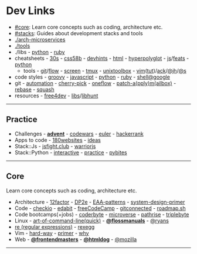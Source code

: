 # Dev Links

* [#core](#core): Learn core concepts such as coding, architecture etc.
* [#stacks](#stacks): Guides about development stacks and tools
* [./arch-microservices](arch-microservices.md#microservices-architecture)
* [./tools](tools.md#tools)
* ./libs - [python](libpython.md) - [ruby](libruby.md)
* cheatsheets - [30s](https://www.30secondsofcode.org/) - [css58b](https://jrl.ninja/etc/1/) - [devhints](https://devhints.io/bash) - [html](https://htmlcheatsheet.com/) - [hyperpolyglot](http://hyperpolyglot.org/) - [js](https://mbeaudru.github.io/modern-js-cheatsheet/)/[feats](http://es6-features.org/) - [python](https://www.pythonsheets.com/)
  - tools - [git](https://github.github.com/training-kit/)/[flow](https://danielkummer.github.io/git-flow-cheatsheet/) - [screen](https://kb.iu.edu/d/acuy) - [tmux](https://www.outcoldman.com/cheatsheets/tmux/) - [unixtoolbox](http://cb.vu/unixtoolbox.xhtml) - [vim](http://vimsheet.com/)([tut](http://www.viemu.com/a_vi_vim_graphical_cheat_sheet_tutorial.html))/[ack](https://github.com/mileszs/ack.vim#keyboard-shortcuts)/[@jh](https://github.com/jordanhudgens/vim-settings/blob/master/vim-cheat-sheet.md)/[@s](https://gist.github.com/stroparo/e848823768679273e58995f94e2f4049#file-vim-mkd)
* code styles - [groovy](http://groovy-lang.org/style-guide.html) - [javascript](https://github.com/standard/standard#javascript-style-guide-linter-and-formatter) - [python](https://pep8.org/) - [ruby](https://github.com/bbatsov/ruby-style-guide) - [shell@google](https://google.github.io/styleguide/shell.xml)
* git - [automation](https://www.onwebsecurity.com/configuration/automating-repetitive-git-setup-tasks.html) - [cherry-pick](https://mijingo.com/blog/using-git-cherry-pick) - [oneflow](http://endoflineblog.com/oneflow-a-git-branching-model-and-workflow) - [patch-a(pply)m(ailbox)](https://mijingo.com/blog/creating-and-applying-patch-files-in-git) - [rebase](https://www.atlassian.com/git/tutorials/rewriting-history/git-rebase) - [squash](https://driggl.com/blog/a/how-squashing-commits-can-improve-your-git-workflow)
* resources - [free4dev](https://free-for.dev/#/) - [libs](https://libraries.io/)/[libhunt](https://libhunt.com/)

---

## Practice

* Challenges - **[advent](http://adventofcode.com/)** - [codewars](https://www.codewars.com/) - [euler](https://projecteuler.net) - [hackerrank](https://www.hackerrank.com/)
* Apps to code - [180websites](https://zube.io/blog/how-i-built-180-websites-in-180-days-and-became-a-yc-fellowship-founder/) - [ideas](https://github.com/florinpop17/app-ideas)
* Stack::Js - [jsfight.club](https://jsfight.club/) - [warriorjs](https://warriorjs.com/)
* Stack::Python - [interactive](https://github.com/donnemartin/interactive-coding-challenges#interactive-coding-challenges) - [practice](http://www.practicepython.org/) - [pybites](https://pybit.es/pages/challenges.html)

---

## Core

Learn core concepts such as coding, architecture etc.

* Architecture - [12factor](https://12factor.net) - [DP2e](http://www.ccs.neu.edu/home/matthias/HtDP2e/) - [EAA-patterns](https://martinfowler.com/eaaCatalog/) - [system-design-primer](https://github.com/donnemartin/system-design-primer)
* Code - [checkio](https://checkio.org/) - [edabit](https://edabit.com/) - [freeCodeCamp](https://www.freecodecamp.org/) - [gitconnected](https://gitconnected.com/learn/) - [roadmap.sh](https://roadmap.sh/)
* Code bootcamps(+jobs) - [coderbyte](https://coderbyte.com/) - [microverse](https://www.microverse.org/) - [pathrise](https://www.pathrise.com/) - [triplebyte](https://triplebyte.com/)
* Linux - [art-of-command-line(quick)](https://github.com/jlevy/the-art-of-command-line) - **[@flossmanuals](http://write.flossmanuals.net/command-line/introduction/)** - [@ryans](https://ryanstutorials.net/)
* [re (regular expressions)](https://www.regular-expressions.info/) - [rexegg](http://www.rexegg.com/)
* Vim - [hard-way](http://learnvimscriptthehardway.stevelosh.com) - [primer](https://danielmiessler.com/study/vim/) - [why](http://www.viemu.com/a-why-vi-vim.html)
* Web - **[@frontendmasters](https://frontendmasters.com/books/front-end-handbook/2019/)** - **[@htmldog](https://www.htmldog.com/)** - [@mozilla](https://developer.mozilla.org/docs/Web)

---
